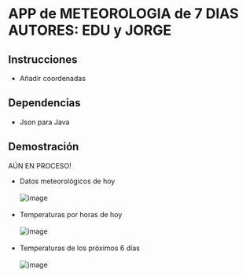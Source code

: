 # APP de METEOROLOGIA de 7 DIAS AUTORES: EDU y JORGE

## Instrucciones
* Añadir coordenadas

## Dependencias
* Json para Java
 
## Demostración
AÚN EN PROCESO!
* Datos meteorológicos de hoy
<br></br>
![image](https://github.com/Eduu64/APP_METEOROLOGIA_7DIAS_EDU-JORGE/assets/64559740/8b7c9eb9-8884-4eaf-a368-5a33ae8049b4)
<br></br>
* Temperaturas por horas de hoy
<br></br>
![image](https://github.com/Eduu64/APP_METEOROLOGIA_7DIAS_EDU-JORGE/assets/64559740/a33b1e69-1401-445e-9fd5-8d53d04b084b)
<br></br>
* Temperaturas de los próximos 6 días
<br></br>
![image](https://github.com/Eduu64/APP_METEOROLOGIA_7DIAS_EDU-JORGE/assets/64559740/a55f87a9-f88b-483a-9ee8-f5666ca67c68)
